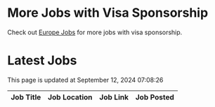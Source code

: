 # More Jobs with Visa Sponsorship

Check out [Europe Jobs](https://github.com/sureshparimi/europejobs#latest-jobs) for more jobs with visa sponsorship.

# Latest Jobs

This page is updated at September 12, 2024 07:08:26

| Job Title | Job Location | Job Link | Job Posted |
| --- | --- | --- | --- |
